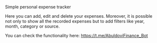 Simple personal expense tracker

Here you can add, edit and delete your expenses. 
Moreover, it is possible not only to show all the recorded expenses but to add filters like year, month, category or source.

You can check the functionality here:
https://t.me/AbuldoviFinance_Bot


